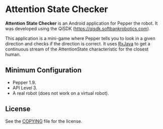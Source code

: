 # Attention State Checker

**Attention State Checker** is an Android application for Pepper the robot.
It was developed using the QiSDK (https://qisdk.softbankrobotics.com).

This application is a mini-game where Pepper tells you to look in a given direction and checks if the direction is correct.
It uses [RxJava](https://github.com/ReactiveX/RxJava) to get a continuous stream of the AttentionState characteristic for the closest human.

## Minimum Configuration

* Pepper 1.9.
* API Level 3.
* A real robot (does not work on a virtual robot).

## License

See the [COPYING](COPYING.txt) file for the license.
